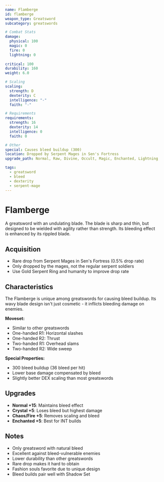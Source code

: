 ```yaml
---
name: Flamberge
id: flamberge
weapon_type: Greatsword
subcategory: greatswords

# Combat Stats
damage:
  physical: 100
  magic: 0
  fire: 0
  lightning: 0
  
critical: 100
durability: 160
weight: 6.0

# Scaling
scaling:
  strength: D
  dexterity: C
  intelligence: "-"
  faith: "-"

# Requirements
requirements:
  strength: 16
  dexterity: 14
  intelligence: 0
  faith: 0

# Other
special: Causes bleed buildup (300)
location: Dropped by Serpent Mages in Sen's Fortress
upgrade_path: Normal, Raw, Divine, Occult, Magic, Enchanted, Lightning, Crystal, Fire, Chaos

tags:
  - greatsword
  - bleed
  - dexterity
  - serpent-mage
---
```


# Flamberge

A greatsword with an undulating blade. The blade is sharp and thin, but designed to be wielded with agility rather than strength. Its bleeding effect is enhanced by its rippled blade.

## Acquisition
- Rare drop from Serpent Mages in Sen's Fortress (0.5% drop rate)
- Only dropped by the mages, not the regular serpent soldiers
- Use Gold Serpent Ring and humanity to improve drop rate

## Characteristics
The Flamberge is unique among greatswords for causing bleed buildup. Its wavy blade design isn't just cosmetic - it inflicts bleeding damage on enemies.

**Moveset:**
- Similar to other greatswords
- One-handed R1: Horizontal slashes
- One-handed R2: Thrust
- Two-handed R1: Overhead slams
- Two-handed R2: Wide sweep

**Special Properties:**
- 300 bleed buildup (36 bleed per hit)
- Lower base damage compensated by bleed
- Slightly better DEX scaling than most greatswords

## Upgrades
- **Normal +15**: Maintains bleed effect
- **Crystal +5**: Loses bleed but highest damage
- **Chaos/Fire +5**: Removes scaling and bleed
- **Enchanted +5**: Best for INT builds

## Notes
- Only greatsword with natural bleed
- Excellent against bleed-vulnerable enemies
- Lower durability than other greatswords
- Rare drop makes it hard to obtain
- Fashion souls favorite due to unique design
- Bleed builds pair well with Shadow Set
